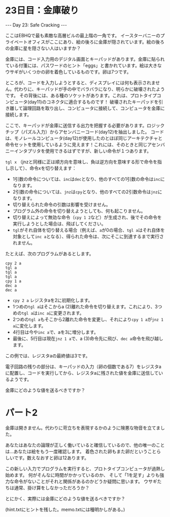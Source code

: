 # 23日目：金庫破り #
--- Day 23: Safe Cracking ---

ここはEBHQで最も素敵な高層ビルの最上階の一角です。
イースターバニーのプライベートオフィスがここにあり、絵の後ろに金庫が隠されています。絵の後ろの金庫に星を隠さない人はいますか？

金庫には、コード入力用のデジタル画面とキーパッドがあります。金庫に貼られている付箋には、パスワードのヒント「eggs」と書かれています。絵は大きなウサギがいくつかの卵を着色している​​ものです。卵は7つです。

ところが、コードを入力しようとすると、ディスプレイには何も表示されません。代わりに、キーパッドが手の中でバラバラになり、明らかに破壊されたようです。
その背後には、ある種のソケットがあります。これは、プロトタイプコンピュータ(day11)のコネクタに適合するものです！
破壊されたキーパッドを引き離して論理回路を取り出し、コンピュータに接続して、コンピュータを金庫に接続します。

ここで、キーパッドが金庫に送信する出力を把握する必要があります。ロジックチップ（パズル入力）からアセンバニーコード(day12)を抽出しました。
コードは、モノレールコンピュータ(day12)が使用したのとほぼ同じアーキテクチャと命令セットを使用しているように見えます！これには、そのときと同じアセンバニーインタプリタを使用できるはずですが、新しい命令が１つあります。

`tgl x` （jnzと同様に正は順方向を意味し、負は逆方向を意味する形で命令を指し示して）、命令xを切り替えます：

- 1引数の命令については、`inc`は`dec`となり、他のすべての1引数の命令は`inc`になります。
- 2引数の命令については、`jnz`は`cpy`となり、他のすべての2引数命令は`jnz`になります。
- 切り替えられた命令の引数は影響を受けません。
- プログラム外の命令を切り替えようとしても、何も起こりません。
- 切り替えによって無効な命令（`cpy 1 2`など）が生成され、後でその命令を実行しようとした場合は、飛ばしてください。
- `tgl`がそれ自体を切り替える場合（例えば、`a`が0の場合、`tgl a`はそれ自体を対象として`inc a`となる）、得られた命令は、次にそこに到達するまで実行されません。

たとえば、次のプログラムがあるとします。

```
cpy 2 a
tgl a
tgl a
tgl a
cpy 1 a
dec a
dec a
```

- `cpy 2 a` レジスタaを2に初期化します。
- 1つめの`tgl a`はそこからa (2)離れた命令を切り替えます。これにより、3つめの`tgl a`は`inc a`に変更されます。
- 2つめの`tgl a`もそこから2離れた命令を変更し、それにより`cpy 1 a`が`jnz 1 a`に変化します。
- 4行目は今や`inc a`で、aを3に増分します。
- 最後に、5行目は現在`jnz 1 a`で、a (3)命令先に飛び、`dec a`命令を飛び越します。

この例では、レジスタaの最終値は3です。

電子回路の残りの部分は、キーパッドの入力（卵の個数である7）をレジスタaに配置し、コードを実行してから、レジスタaに残された値を金庫に送信しているようです。

金庫にどのような値を送るべきですか？

# パート2 #

金庫は開きません。代わりに苛立ちを表現するかのように険悪な物音を立てました。

あなたはあなたの論理が正しく働いていると確信しているので、他の唯一のことは…あなたは絵をもう一度確認します。
着色された卵もまた卵だということらしいです。数えなおすと卵は12あります。

この新しい入力でプログラムを実行すると、プロトタイプコンピュータが過熱し始めます。
何がそんなに時間がかかっているのか、
そして「1を足す」よりも強力な命令がないことがそれと関係があるのか​​どうか疑問に思います。
ウサギたちは通常、掛け算をしなかっただろうか？

とにかく、実際には金庫にどのような値を送るべきですか？

(hint.txtにヒントを残した。memo.txtには種明かしがある。)
